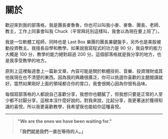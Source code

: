 # 關於

歡迎來到我的部落格，我是團長麥魯魯，你也可以叫我小麥、麥魯、團長、老師、教主，工作上同事會叫我 Chuck（平常拜託別這樣叫，我會以為現在要上班了）。

我是一位軟體工程師，同時也是 Last Box 樂團的團長兼鍵盤手，另外也是美股被動投資教主。我擅長自學和教學，如果說我寫程式的功力是 90 分，我自學的能力大概是 100 分，教學的能力絕對超過 200 分。這個部落格就是我分享的地方，也是我享受教學的地方。

原則上這裡每週會上一篇新文章，內容可能是關於軟體技術、音樂、投資理財或其他我現在也不清楚的東西。因為我的興趣很廣泛，你可以挑選你喜歡的主題閱讀就好。當然如果剛好上面的領域都合你的胃口，我會很開心因為你很有品味。

每個寫部落格的人都說自己喜歡分享，我想你也聽膩了，但我想只要是正常的人至少都不討厭分享，這根本沒什麼好說的。對我來說，比起分享，我更著迷於獲得知識的喜悅，所以我更喜歡教學，我希望我也能給你這種喜悅。

---

> **"We are the ones we have been waiting for."**
>
> **「我們就是我們一直在等待的人。」**
